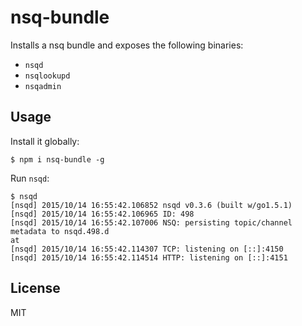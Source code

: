 # nsq-bundle

Installs a nsq bundle and exposes the following binaries:

* `nsqd`
* `nsqlookupd`
* `nsqadmin`

## Usage

Install it globally:

```
$ npm i nsq-bundle -g
```

Run `nsqd`:

```
$ nsqd
[nsqd] 2015/10/14 16:55:42.106852 nsqd v0.3.6 (built w/go1.5.1)
[nsqd] 2015/10/14 16:55:42.106965 ID: 498
[nsqd] 2015/10/14 16:55:42.107006 NSQ: persisting topic/channel metadata to nsqd.498.d
at
[nsqd] 2015/10/14 16:55:42.114307 TCP: listening on [::]:4150
[nsqd] 2015/10/14 16:55:42.114514 HTTP: listening on [::]:4151
```

## License
MIT
